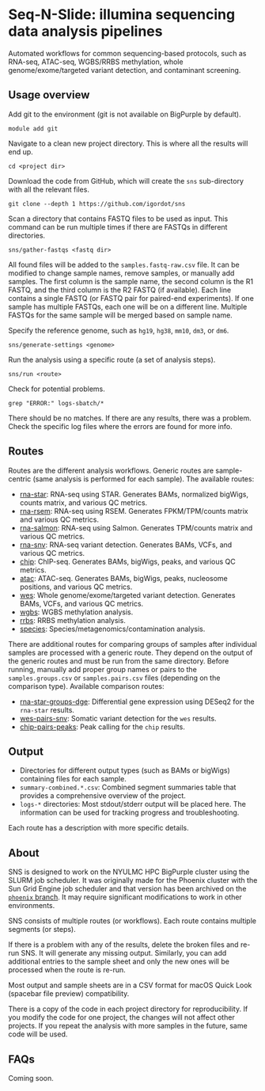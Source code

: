 # Seq-N-Slide: illumina sequencing data analysis pipelines

Automated workflows for common sequencing-based protocols, such as RNA-seq, ATAC-seq, WGBS/RRBS methylation, whole genome/exome/targeted variant detection, and contaminant screening.

## Usage overview

Add git to the environment (git is not available on BigPurple by default).

```
module add git
```

Navigate to a clean new project directory. This is where all the results will end up.

```
cd <project dir>
```

Download the code from GitHub, which will create the `sns` sub-directory with all the relevant files.

```
git clone --depth 1 https://github.com/igordot/sns
```

Scan a directory that contains FASTQ files to be used as input.
This command can be run multiple times if there are FASTQs in different directories.

```
sns/gather-fastqs <fastq dir>
```

All found files will be added to the `samples.fastq-raw.csv` file.
It can be modified to change sample names, remove samples, or manually add samples.
The first column is the sample name, the second column is the R1 FASTQ, and the third column is the R2 FASTQ (if available).
Each line contains a single FASTQ (or FASTQ pair for paired-end experiments).
If one sample has multiple FASTQs, each one will be on a different line.
Multiple FASTQs for the same sample will be merged based on sample name.

Specify the reference genome, such as `hg19`, `hg38`, `mm10`, `dm3`, or `dm6`.

```
sns/generate-settings <genome>
```

Run the analysis using a specific route (a set of analysis steps).

```
sns/run <route>
```

Check for potential problems.

```
grep "ERROR:" logs-sbatch/*
```

There should be no matches.
If there are any results, there was a problem.
Check the specific log files where the errors are found for more info.

## Routes

Routes are the different analysis workflows.
Generic routes are sample-centric (same analysis is performed for each sample).
The available routes:

* [rna-star](https://github.com/igordot/sns/blob/master/routes/rna-star.md): RNA-seq using STAR. Generates BAMs, normalized bigWigs, counts matrix, and various QC metrics.
* [rna-rsem](https://github.com/igordot/sns/blob/master/routes/rna-rsem.md): RNA-seq using RSEM. Generates FPKM/TPM/counts matrix and various QC metrics.
* [rna-salmon](https://github.com/igordot/sns/blob/master/routes/rna-salmon.md): RNA-seq using Salmon. Generates TPM/counts matrix and various QC metrics.
* [rna-snv](https://github.com/igordot/sns/blob/master/routes/rna-snv.md): RNA-seq variant detection. Generates BAMs, VCFs, and various QC metrics.
* [chip](https://github.com/igordot/sns/blob/master/routes/chip.md): ChIP-seq. Generates BAMs, bigWigs, peaks, and various QC metrics.
* [atac](https://github.com/igordot/sns/blob/master/routes/atac.md): ATAC-seq. Generates BAMs, bigWigs, peaks, nucleosome positions, and various QC metrics.
* [wes](https://github.com/igordot/sns/blob/master/routes/wes.md): Whole genome/exome/targeted variant detection. Generates BAMs, VCFs, and various QC metrics.
* [wgbs](https://github.com/igordot/sns/blob/master/routes/rrbs.md): WGBS methylation analysis.
* [rrbs](https://github.com/igordot/sns/blob/master/routes/rrbs.md): RRBS methylation analysis.
* [species](https://github.com/igordot/sns/blob/master/routes/species.md): Species/metagenomics/contamination analysis.

There are additional routes for comparing groups of samples after individual samples are processed with a generic route.
They depend on the output of the generic routes and must be run from the same directory.
Before running, manually add proper group names or pairs to the `samples.groups.csv` or `samples.pairs.csv` files (depending on the comparison type).
Available comparison routes:

* [rna-star-groups-dge](https://github.com/igordot/sns/blob/master/routes/rna-star-groups-dge.md): Differential gene expression using DESeq2 for the `rna-star` results.
* [wes-pairs-snv](https://github.com/igordot/sns/blob/master/routes/wes-pairs-snv.md): Somatic variant detection for the `wes` results.
* [chip-pairs-peaks](https://github.com/igordot/sns/blob/master/routes/chip-pairs-peaks.md): Peak calling for the `chip` results.

## Output

* Directories for different output types (such as BAMs or bigWigs) containing files for each sample.
* `summary-combined.*.csv`: Combined segment summaries table that provides a comprehensive overview of the project.
* `logs-*` directories: Most stdout/stderr output will be placed here. The information can be used for tracking progress and troubleshooting.

Each route has a description with more specific details.

## About

SNS is designed to work on the NYULMC HPC BigPurple cluster using the SLURM job scheduler.
It was originally made for the Phoenix cluster with the Sun Grid Engine job scheduler and that version has been archived on the [`phoenix` branch](https://github.com/igordot/sns/tree/phoenix).
It may require significant modifications to work in other environments.

SNS consists of multiple routes (or workflows).
Each route contains multiple segments (or steps).

If there is a problem with any of the results, delete the broken files and re-run SNS.
It will generate any missing output.
Similarly, you can add additional entries to the sample sheet and only the new ones will be processed when the route is re-run.

Most output and sample sheets are in a CSV format for macOS Quick Look (spacebar file preview) compatibility.

There is a copy of the code in each project directory for reproducibility.
If you modify the code for one project, the changes will not affect other projects.
If you repeat the analysis with more samples in the future, same code will be used.

## FAQs

Coming soon.

